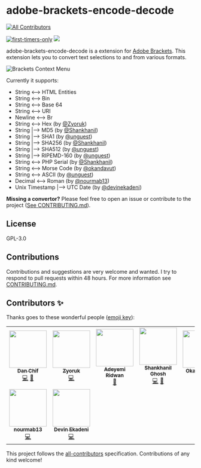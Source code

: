 adobe-brackets-encode-decode
=========

<!-- ALL-CONTRIBUTORS-BADGE:START - Do not remove or modify this section -->
[![All Contributors](https://img.shields.io/badge/all_contributors-9-orange.svg?style=flat-square)](#contributors-)
<!-- ALL-CONTRIBUTORS-BADGE:END -->
[![first-timers-only](https://img.shields.io/badge/first--timers--only-friendly-blue.svg?style=flat-square)](https://www.firsttimersonly.com/)
[<img src="https://img.shields.io/badge/slack-@ossenthusiasts-brown.svg?logo=slack">](https://join.slack.com/t/ossenthusiasts/shared_invite/zt-eh9g0u7k-l2uUmCCBhUTHY8EWZFShIw)

adobe-brackets-encode-decode is a extension for [Adobe Brackets](https://brackets.io
). This extension lets you to convert text selections to and from various formats.

![Brackets Context Menu](https://raw.githubusercontent.com/nadchif/adobe-brackets-encode-decode/master/screenshots/contextmenu.png)

Currently it supports:
* String <--> HTML Entities
* String <--> Bin
* String <--> Base 64
* String <--> URI
* Newline <--> Br
* String <--> Hex (by [@Zyoruk](https://github.com/Zyoruk))
* String |--> MD5 (by [@Shankhanil](https://github.com/Shankhanil))
* String |--> SHA1 (by [@unguest](https://github.com/unguest))
* String |--> SHA256 (by [@Shankhanil](https://github.com/Shankhanil))
* String |--> SHA512 (by [@unguest](https://github.com/unguest))
* String |--> RIPEMD-160 (by [@unguest](https://github.com/unguest))
* String <--> PHP Serial (by [@Shankhanil](https://github.com/Shankhanil))
* String <--> Morse Code (by [@okandavut](https://github.com/okandavut))
* String <--> ASCII (by [@unguest](https://github.com/unguest))
* Decimal <--> Roman (by [@nourmab13](https://github.com/nourmab13))
* Unix Timestamp |--> UTC Date (by [@devinekadeni](https://github.com/unguest))

**Missing a convertor?** Please feel free to open an issue or contribute to the project  ([See CONTRIBUTING.md](https://github.com/nadchif/adobe-brackets-encode-decode/blob/master/CONTRIBUTING.md)).



## License

GPL-3.0

## Contributions
Contributions and suggestions are very welcome and wanted. I try to respond to pull requests within 48 hours. For more information see [CONTRIBUTING.md](https://github.com/nadchif/adobe-brackets-encode-decode/blob/master/CONTRIBUTING.md).

## Contributors ✨

Thanks goes to these wonderful people ([emoji key](https://allcontributors.org/docs/en/emoji-key)):

<!-- ALL-CONTRIBUTORS-LIST:START - Do not remove or modify this section -->
<!-- prettier-ignore-start -->
<!-- markdownlint-disable -->
<table>
  <tr>
    <td align="center"><a href="http://aboutchif.com"><img src="https://avatars0.githubusercontent.com/u/47924887?v=4" width="100px;" alt=""/><br /><sub><b>Dan Chif</b></sub></a><br /><a href="https://github.com/nadchif/adobe-brackets-encode-decode/commits?author=nadchif" title="Code">💻</a> <a href="#maintenance-nadchif" title="Maintenance">🚧</a></td>
    <td align="center"><a href="https://github.com/Zyoruk"><img src="https://avatars1.githubusercontent.com/u/5423712?v=4" width="100px;" alt=""/><br /><sub><b>Zyoruk</b></sub></a><br /><a href="https://github.com/nadchif/adobe-brackets-encode-decode/commits?author=Zyoruk" title="Code">💻</a></td>
    <td align="center"><a href="https://github.com/profread"><img src="https://avatars2.githubusercontent.com/u/33536542?v=4" width="100px;" alt=""/><br /><sub><b>Adeyemi Ridwan</b></sub></a><br /><a href="https://github.com/nadchif/adobe-brackets-encode-decode/commits?author=profread" title="Documentation">📖</a></td>
    <td align="center"><a href="https://github.com/Shankhanil"><img src="https://avatars0.githubusercontent.com/u/17963889?v=4" width="100px;" alt=""/><br /><sub><b>Shankhanil Ghosh</b></sub></a><br /><a href="https://github.com/nadchif/adobe-brackets-encode-decode/commits?author=Shankhanil" title="Code">💻</a> <a href="#ideas-Shankhanil" title="Ideas, Planning, & Feedback">🤔</a></td>
    <td align="center"><a href="https://medium.com/@okandavut"><img src="https://avatars3.githubusercontent.com/u/10600157?v=4" width="100px;" alt=""/><br /><sub><b>Okan DAVUT</b></sub></a><br /><a href="https://github.com/nadchif/adobe-brackets-encode-decode/commits?author=okandavut" title="Code">💻</a></td>
    <td align="center"><a href="https://blog.arthurpons.fr"><img src="https://avatars2.githubusercontent.com/u/33666394?v=4" width="100px;" alt=""/><br /><sub><b>Arthur Pons</b></sub></a><br /><a href="https://github.com/nadchif/adobe-brackets-encode-decode/commits?author=unguest" title="Code">💻</a></td>
    <td align="center"><a href="http://twitter.com/hasantayeeb"><img src="https://avatars2.githubusercontent.com/u/40818234?v=4" width="100px;" alt=""/><br /><sub><b>Tayeeb Hasan</b></sub></a><br /><a href="https://github.com/nadchif/adobe-brackets-encode-decode/commits?author=flozender" title="Documentation">📖</a></td>
  </tr>
  <tr>
    <td align="center"><a href="https://github.com/nourmab13"><img src="https://avatars2.githubusercontent.com/u/43863940?v=4" width="100px;" alt=""/><br /><sub><b>nourmab13</b></sub></a><br /><a href="https://github.com/nadchif/adobe-brackets-encode-decode/commits?author=nourmab13" title="Code">💻</a></td>
    <td align="center"><a href="https://github.com/devinekadeni"><img src="https://avatars3.githubusercontent.com/u/29223530?v=4" width="100px;" alt=""/><br /><sub><b>Devin Ekadeni</b></sub></a><br /><a href="https://github.com/nadchif/adobe-brackets-encode-decode/commits?author=devinekadeni" title="Code">💻</a></td>
  </tr>
</table>

<!-- markdownlint-enable -->
<!-- prettier-ignore-end -->
<!-- ALL-CONTRIBUTORS-LIST:END -->

This project follows the [all-contributors](https://github.com/all-contributors/all-contributors) specification. Contributions of any kind welcome!
